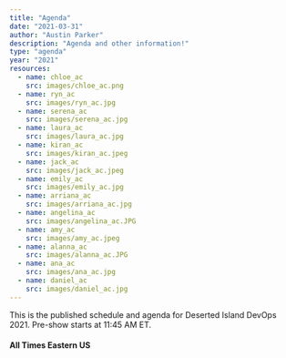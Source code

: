 ```yaml
---
title: "Agenda"
date: "2021-03-31"
author: "Austin Parker"
description: "Agenda and other information!"
type: "agenda"
year: "2021"
resources:
  - name: chloe_ac
    src: images/chloe_ac.png
  - name: ryn_ac
    src: images/ryn_ac.jpg
  - name: serena_ac
    src: images/serena_ac.jpg
  - name: laura_ac
    src: images/laura_ac.jpg
  - name: kiran_ac
    src: images/kiran_ac.jpeg
  - name: jack_ac
    src: images/jack_ac.jpeg
  - name: emily_ac
    src: images/emily_ac.jpg
  - name: arriana_ac
    src: images/arriana_ac.jpg
  - name: angelina_ac
    src: images/angelina_ac.JPG
  - name: amy_ac
    src: images/amy_ac.jpeg
  - name: alanna_ac
    src: images/alanna_ac.JPG
  - name: ana_ac
    src: images/ana_ac.jpg
  - name: daniel_ac
    src: images/daniel_ac.jpg
---
```


This is the published schedule and agenda for Deserted Island DevOps 2021. Pre-show starts at 11:45 AM ET.
#### All Times Eastern US
